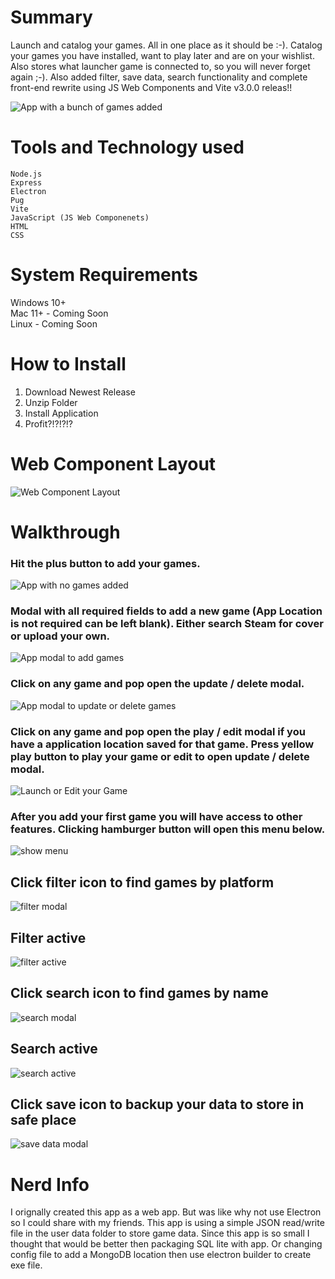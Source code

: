 # Summary

Launch and catalog your games. All in one place as it should be :-). Catalog your games you have installed, want to play later and are on your wishlist. Also stores what launcher game is connected to, so you will never forget again ;-).  Also added filter, save data, search functionality and complete front-end rewrite using JS Web Components and Vite v3.0.0 releas!!  

![App with a bunch of games added](https://github.com/RichardFelix/Pin_Games/blob/main/ReadME_images/default.png?raw=true)

# Tools and Technology used

    Node.js
    Express
    Electron
    Pug
    Vite
    JavaScript (JS Web Componenets)
    HTML
    CSS

# System Requirements

Windows 10+ \
 Mac 11+ - Coming Soon \
 Linux - Coming Soon

# How to Install

1. Download Newest Release
2. Unzip Folder
3. Install Application
4. Profit?!?!?!?

# Web Component Layout
![Web Component Layout](https://github.com/RichardFelix/Pin_Games/blob/main/ReadME_images/html.png?raw=true)

# Walkthrough

### Hit the plus button to add your games.

![App with no games added](https://github.com/RichardFelix/Pin_Games/blob/main/ReadME_images/pinGames_noGames.png?raw=true)

### Modal with all required fields to add a new game (App Location is not required can be left blank). Either search Steam for cover or upload your own.

![App modal to add games](https://github.com/RichardFelix/Pin_Games/blob/main/ReadME_images/addGame.png?raw=true)

### Click on any game and pop open the update / delete modal.

![App modal to update or delete games](https://github.com/RichardFelix/Pin_Games/blob/main/ReadME_images/editGame.png?raw=true)

### Click on any game and pop open the play / edit modal if you have a application location saved for that game.  Press yellow play button to play your game or edit to open update / delete modal.

![Launch or Edit your Game](https://github.com/RichardFelix/Pin_Games/blob/main/ReadME_images/play.png?raw=true)

### After you add your first game you will have access to other features. Clicking hamburger button will open this menu below.

![show menu](https://github.com/RichardFelix/Pin_Games/blob/main/ReadME_images/menuOpen.png?raw=true)

## Click filter icon to find games by platform

![filter modal](https://github.com/RichardFelix/Pin_Games/blob/main/ReadME_images/filter.png?raw=true)

## Filter active

![filter active](https://github.com/RichardFelix/Pin_Games/blob/main/ReadME_images/filterActive.png?raw=true)

## Click search icon to find games by name

![search modal](https://github.com/RichardFelix/Pin_Games/blob/main/ReadME_images/search.png?raw=true)

## Search active

![search active](https://github.com/RichardFelix/Pin_Games/blob/main/ReadME_images/searchActive.png?raw=true)

## Click save icon to backup your data to store in safe place

![save data modal](https://github.com/RichardFelix/Pin_Games/blob/main/ReadME_images/saveData.png?raw=true)

# Nerd Info

I orignally created this app as a web app. But was like why not use Electron so I could share with my friends. This app is using a simple JSON read/write file in the user data folder to store game data. Since this app is so small I thought that would be better then packaging SQL lite with app. Or changing config file to add a MongoDB location then use electron builder to create exe file.
